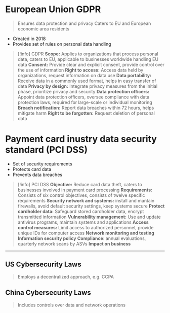 # European Union GDPR

> Ensures data protection and privacy
> Caters to EU and European economic area residents

- Created in 2018
- Provides set of rules on personal data handling

> [!info] GDPR
> **Scope:** Applies to organizations that process personal data, caters to EU, applicable to businesses worldwide handling EU data
> **Consent:** Provide clear and explicit consent, provide control over the use of information
>  **Right to access:** Access data held by organizations, request information on data use
>  **Data portability:** Receive data in a commonly used format, helps in easy transfer of data
>  **Privacy by design:** Integrate privacy measures from the initial phase, prioritize privacy and security
>  **Data protection officers:** Appoint data protection officers, oversee compliance with data protection laws, required for large-scale or individual monitoring
>  **Breach notification:** Report data breaches within 72 hours, helps mitigate harm
>  **Right to be forgotten:** Request deletion of personal data


# Payment card inustry data security standard (PCI DSS)

- Set of security requirements
- Protects card data
- Prevents data breaches

> [!info] PCI DSS
> **Objective:** Reduce card data theft, caters to businesses involved in payment card processing
> **Requirements:** Consists of six control objectives, consists of twelve specific requirements
> **Security network and systems:** install and mantain firewalls, avoid default security settings, keep systems secure
> **Protect cardholder data:** Safeguard stored cardholder data, encrypt transmitted information
> **Vulnerability management:** Use and update antivirus programs, maintain systems and applications
> **Access control measures:** Limit access to authorized personnel, provide unique IDs for computer access
> **Network monitoring and testing**
> **Information security policy**
> **Compliance**: annual evaluations, quarterly network scans by ASVs
> **Impact on business**


---
## US Cybersecurity Laws

> Employs a decentralized approach, e.g. CCPA

## China Cybersecurity Laws

> Includes controls over data and network operations

